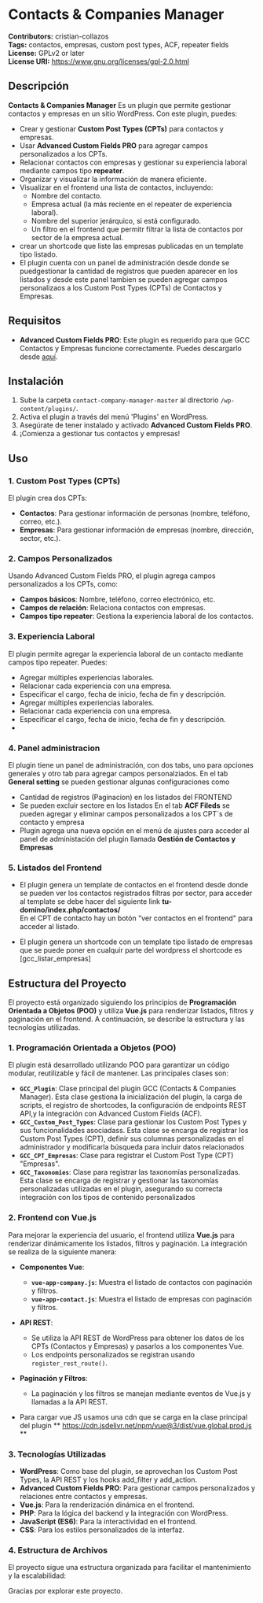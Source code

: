 # Contacts & Companies Manager

**Contributors:** cristian-collazos  
**Tags:** contactos, empresas, custom post types, ACF, repeater fields   
**License:** GPLv2 or later  
**License URI:** https://www.gnu.org/licenses/gpl-2.0.html 

## Descripción

**Contacts & Companies Manager** Es un plugin que permite gestionar contactos y empresas en un sitio WordPress. Con este plugin, puedes:

- Crear y gestionar **Custom Post Types (CPTs)** para contactos y empresas.
- Usar **Advanced Custom Fields PRO** para agregar campos personalizados a los CPTs.
- Relacionar contactos con empresas y gestionar su experiencia laboral mediante campos tipo **repeater**.
- Organizar y visualizar la información de manera eficiente.
- Visualizar en el frontend una lista de contactos, incluyendo:
    -	Nombre del contacto.
    -	Empresa actual (la más reciente en el repeater de experiencia laboral).
    -	Nombre del superior jerárquico, si está configurado.
    -	Un filtro en el frontend que permitr filtrar la lista de contactos por sector de la empresa actual.
-	crear un shortcode que liste las empresas publicadas en un template tipo listado.
-	El plugin cuenta con un panel de administración desde donde se puedgestionar la cantidad de registros que pueden aparecer en los listados y desde este panel tambien se pueden agregar campos personalizaos a los Custom Post Types (CPTs) de Contactos y Empresas.
  
## Requisitos

- **Advanced Custom Fields PRO**: Este plugin es requerido para que GCC Contactos y Empresas funcione correctamente. Puedes descargarlo desde [aquí](https://github.com/cristian-collazos/advanced-custom-fields-pro-main).

## Instalación

1. Sube la carpeta `contact-company-manager-master` al directorio `/wp-content/plugins/`.
2. Activa el plugin a través del menú 'Plugins' en WordPress.
3. Asegúrate de tener instalado y activado **Advanced Custom Fields PRO**.
4. ¡Comienza a gestionar tus contactos y empresas!

## Uso

### 1. Custom Post Types (CPTs)
El plugin crea dos CPTs:

- **Contactos**: Para gestionar información de personas (nombre, teléfono, correo, etc.).
- **Empresas**: Para gestionar información de empresas (nombre, dirección, sector, etc.).

### 2. Campos Personalizados
Usando Advanced Custom Fields PRO, el plugin agrega campos personalizados a los CPTs, como:

- **Campos básicos**: Nombre, teléfono, correo electrónico, etc.
- **Campos de relación**: Relaciona contactos con empresas.
- **Campos tipo repeater**: Gestiona la experiencia laboral de los contactos.

### 3. Experiencia Laboral
El plugin permite agregar la experiencia laboral de un contacto mediante campos tipo repeater. Puedes:

- Agregar múltiples experiencias laborales.
- Relacionar cada experiencia con una empresa.
- Especificar el cargo, fecha de inicio, fecha de fin y descripción.
- Agregar múltiples experiencias laborales.
- Relacionar cada experiencia con una empresa.
- Especificar el cargo, fecha de inicio, fecha de fin y descripción.
- 
### 4. Panel administracion
El plugin tiene un panel de administración, con dos tabs, uno para opciones generales y otro tab para agregar campos personalziados.
En el tab **General setting** se pueden gestionar algunas configuraciones como 
- Cantidad de registros (Paginacion) en los listados del FRONTEND
- Se pueden excluir sectore en los listados
En el tab **ACF Fileds** se pueden agregar y eliminar campos personalizados a los CPT´s de contacto y empresa
- Plugin agrega una nueva opción en el menú de ajustes para acceder al panel de administación del plugin llamada **Gestión de Contactos y Empresas**

### 5. Listados del Frontend
- El plugin genera un template de contactos en el frontend desde donde se pueden ver los contactos registrados  filtras por sector, para acceder al template se debe hacer del siguiente link 
**tu-domino/index.php/contactos/**  
En el CPT de contacto hay un botón "ver contactos en el frontend" para acceder al listado.

- El plugin genera un shortcode con un template tipo listado de empresas que se puede poner en cualquir parte del wordpress el shortcode es
  [gcc_listar_empresas]

## Estructura del Proyecto

El proyecto está organizado siguiendo los principios de **Programación Orientada a Objetos (POO)** y utiliza **Vue.js** para renderizar listados, filtros y paginación en el frontend. A continuación, se describe la estructura y las tecnologías utilizadas.

### 1. **Programación Orientada a Objetos (POO)**
El plugin está desarrollado utilizando POO para garantizar un código modular, reutilizable y fácil de mantener. Las principales clases son:

- **`GCC_Plugin`**: Clase principal del plugin GCC (Contacts & Companies Manager). Esta clase gestiona la inicialización del plugin, la carga de scripts, el registro de shortcodes, la configuración de endpoints REST API,y la integración con Advanced Custom Fields (ACF).
- **`GCC_Custom_Post_Types`**: Clase para gestionar los Custom Post Types y sus funcionalidades asociadass. Esta clase se encarga de registrar los Custom Post Types (CPT), definir sus columnas personalizadas en el administrador y modificarla búsqueda para incluir datos relacionados
- **`GCC_CPT_Empresas`**: Clase para registrar el Custom Post Type (CPT) "Empresas".
- **`GCC_Taxonomies`**: Clase para registrar las taxonomías personalizadas. Esta clase se encarga de registrar y gestionar las taxonomías personalizadas utilizadas en el plugin, asegurando su correcta integración con los tipos de contenido personalizados

### 2. **Frontend con Vue.js**
Para mejorar la experiencia del usuario, el frontend utiliza **Vue.js** para renderizar dinámicamente los listados, filtros y paginación. La integración se realiza de la siguiente manera:

- **Componentes Vue**:
  - **`vue-app-company.js`**: Muestra el listado de contactos con paginación y filtros.
  - **`vue-app-contact.js`**: Muestra el listado de empresas con paginación y filtros.

- **API REST**:
  - Se utiliza la API REST de WordPress para obtener los datos de los CPTs (Contactos y Empresas) y pasarlos a los componentes Vue.
  - Los endpoints personalizados se registran usando `register_rest_route()`.

- **Paginación y Filtros**:
  - La paginación y los filtros se manejan mediante eventos de Vue.js y llamadas a la API REST.
- Para cargar vue JS usamos una cdn que se carga en la clase principal del plugin
  ** https://cdn.jsdelivr.net/npm/vue@3/dist/vue.global.prod.js **

### 3. **Tecnologías Utilizadas**
- **WordPress**: Como base del plugin, se aprovechan los Custom Post Types, la API REST y los hooks add_filter y add_action.
- **Advanced Custom Fields PRO**: Para gestionar campos personalizados y relaciones entre contactos y empresas.
- **Vue.js**: Para la renderización dinámica en el frontend.
- **PHP**: Para la lógica del backend y la integración con WordPress.
- **JavaScript (ES6)**: Para la interactividad en el frontend.
- **CSS**: Para los estilos personalizados de la interfaz.

### 4. **Estructura de Archivos**
El proyecto sigue una estructura organizada para facilitar el mantenimiento y la escalabilidad:

Gracias por explorar este proyecto.
